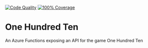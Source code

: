 [![Code Quality](https://github.com/seamuslowry/one-hundred-ten-functions/actions/workflows/lint.yaml/badge.svg?branch=main)](https://github.com/seamuslowry/one-hundred-ten-functions/actions/workflows/lint.yaml)
[![100% Coverage](https://github.com/seamuslowry/one-hundred-ten-functions/actions/workflows/coverage.yaml/badge.svg?branch=main)](https://github.com/seamuslowry/one-hundred-ten-functions/actions/workflows/coverage.yaml)

# One Hundred Ten

An Azure Functions exposing an API for the game One Hundred Ten
